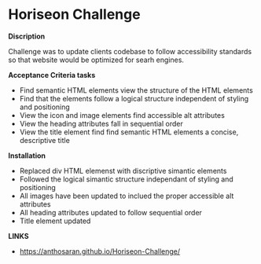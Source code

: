 # Horiseon Challenge

**Discription**

Challenge was to update clients codebase to follow accessibility standards so that website would be optimized for searh engines.

**Acceptance Criteria tasks**

 + Find semantic HTML elements view the structure of the HTML elements
 + Find that the elements follow a logical structure independent of styling and positioning
 + View the icon and image elements find accessible alt attributes
 + View the heading attributes fall in sequential order
 + View the title element find find semantic HTML elements a concise, descriptive title

**Installation**

  + Replaced div HTML elemenst with discriptive simantic elements
  + Followed the logical simantic structure independant of styling and positioning
  + All images have been updated to inclued the proper accessible alt attributes
  + All heading attributes updated to follow sequential order
  + Title element updated 
  
  
**LINKS**

  - https://anthosaran.github.io/Horiseon-Challenge/
